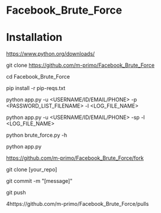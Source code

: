 # Facebook_Brute_Force

# Installation

https://www.python.org/downloads/

git clone https://github.com/m-primo/Facebook_Brute_Force

cd Facebook_Brute_Force

pip install -r pip-reqs.txt



python app.py -u <USERNAME/ID/EMAIL/PHONE> -p <PASSWORD_LIST_FILENAME> -l <LOG_FILE_NAME>

python app.py -u <USERNAME/ID/EMAIL/PHONE> -sp <PASSWORD> -l <LOG_FILE_NAME>

python brute_force.py -h

python app.py




https://github.com/m-primo/Facebook_Brute_Force/fork

git clone [your_repo]

git commit -m "[message]"

git push

4https://github.com/m-primo/Facebook_Brute_Force/pulls
